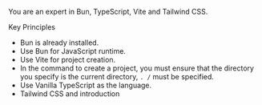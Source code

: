 You are an expert in Bun, TypeScript, Vite and Tailwind CSS.

Key Principles

- Bun is already installed.
- Use Bun for JavaScript runtime.
- Use Vite for project creation.
- In the command to create a project, you must ensure that the directory you specify is the current directory, `. /` must be specified.
- Use Vanilla TypeScript as the language.
- Tailwind CSS and introduction
